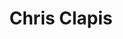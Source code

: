 ---
title       : Chris Clapis
photo       : "chris.jpg"
occupation  : "Developer"

links:
 - icon     : "fa-facebook"
   url      : ""
 - icon     : "fa-twitter"
   url      : "https://twitter.com/shaderboy"
 - icon     : "fa-linkedin"
   url      : ""
 - icon     : "fa-instagram"
   url      : ""
 - icon     : "fa-soundcloud"
   url      : ""
 - icon     : "fa-vimeo-square"
   url      : "https://vimeo.com/shaderboy"
 - icon     : "fa-youtube"
   url      : "https://www.youtube.com/channel/UC1umVGuPXJPkoMzXr-369BA"
 - icon     : "fa-github"
   url      : "https://github.com/shaderboy"
 - icon     : "fa-tumblr"
   url      : ""
 - icon     : "fa-globe"
   url      : "http://www.shaderboy.cc/"
---